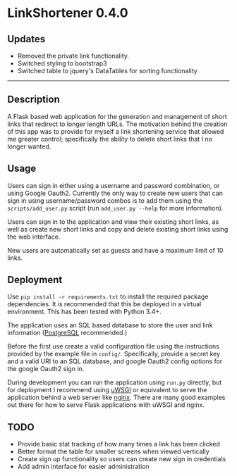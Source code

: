 # LinkShortener 0.4.0

## Updates

* Removed the private link functionality.
* Switched styling to bootstrap3
* Switched table to jquery's DataTables for sorting functionality

------

## Description

A Flask based web application for the generation and management of short links that redirect to longer length URLs. The 
motivation behind the creation of this app was to provide for myself a link shortening service that allowed me greater 
control; specifically the ability to delete short links that I no longer wanted.

## Usage

Users can sign in either using a username and password combination, or using Google Oauth2.
Currently the only way to create new users that can sign in using username/password combos is to
add them using the ``scripts/add_user.py`` script (run 
``add_user.py --help`` for more information). 

Users can sign in to the application and view their existing short links, 
as well as create new short links and copy and delete existing short links using the web interface.

New users are automatically set as guests and have a maximum limit of 10 links.

## Deployment

Use ``pip install -r requirements.txt`` to install the required package dependencies. It is recommended
that this be deployed in a virtual environment. This has been tested with Python 3.4+.

The application uses an SQL based database to store the user and link information ([PostgreSQL](https://www.postgresql.org/)
 recommended.)

Before the first use create a valid configuration file using the instructions provided by the example file in ``config/``.
Specifically, provide a secret key and a valid URI to an SQL database, and google Oauth2 config
 options for the google Oauth2 sign in.

During development you can run the application using ``run.py`` directly, but for deployment I recommend using 
[uWSGI](https://uwsgi-docs.readthedocs.io/en/latest/) or equivalent to serve the application behind a web server like
[nginx](https://www.nginx.com/). There are many good examples out there for how to serve Flask applications with uWSGI
and nginx.

## TODO

* Provide basic stat tracking of how many times a link has been clicked
* Better format the table for smaller screens when viewed vertically
* Create sign up functionality so users can create new sign in credentials
* Add admin interface for easier administration
